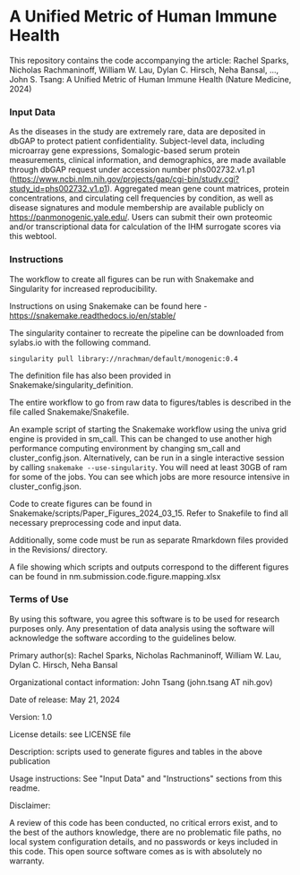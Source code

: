 # A Unified Metric of Human Immune Health

This repository contains the code accompanying the article:
Rachel Sparks, Nicholas Rachmaninoff, William W. Lau, Dylan C. Hirsch, Neha Bansal, ..., John S. Tsang: A Unified Metric of Human Immune Health (Nature Medicine, 2024)


### Input Data

As the diseases in the study are extremely rare, data are deposited in dbGAP to protect patient confidentiality. Subject-level data, including microarray gene expressions, Somalogic-based serum protein measurements, clinical information, and demographics, are made available through dbGAP request under accession number phs002732.v1.p1 (https://www.ncbi.nlm.nih.gov/projects/gap/cgi-bin/study.cgi?study_id=phs002732.v1.p1). Aggregated mean gene count matrices, protein concentrations, and circulating cell frequencies by condition, as well as disease signatures and module membership are available publicly on https://panmonogenic.yale.edu/. Users can submit their own proteomic and/or transcriptional data for calculation of the IHM surrogate scores via this webtool.

### Instructions
The workflow to create all figures can be run with Snakemake and Singularity for increased reproducibility. 

Instructions on using Snakemake can be found here - https://snakemake.readthedocs.io/en/stable/

The singularity container to recreate the pipeline can be downloaded from sylabs.io with the following command.

```
singularity pull library://nrachman/default/monogenic:0.4
```

The definition file has also been provided in Snakemake/singularity_definition.

The entire workflow to go from raw data to figures/tables is described in the file called Snakemake/Snakefile.

An example script of starting the Snakemake workflow using the univa grid engine is provided in sm_call. This can be changed to use another high performance computing environment by changing sm_call and cluster_config.json. Alternatively, can be run in a single interactive session by calling `snakemake --use-singularity`. You will need at least 30GB of ram for some of the jobs. You can see which jobs are more resource intensive in cluster_config.json.

Code to create figures can be found in Snakemake/scripts/Paper_Figures_2024_03_15. Refer to Snakefile to find all necessary preprocessing code and input data.

Additionally, some code must be run as separate Rmarkdown files provided in the Revisions/ directory.

A file showing which scripts and outputs correspond to the different figures can be found in nm.submission.code.figure.mapping.xlsx

### Terms of Use

By using this software, you agree this software is to be used for research purposes only. Any presentation of data analysis using the software will acknowledge the software according to the guidelines below.

Primary author(s): Rachel Sparks, Nicholas Rachmaninoff, William W. Lau, Dylan C. Hirsch, Neha Bansal

Organizational contact information: John Tsang (john.tsang AT nih.gov)

Date of release: May 21, 2024

Version: 1.0

License details: see LICENSE file

Description: scripts used to generate figures and tables in the above publication

Usage instructions: See "Input Data" and "Instructions" sections from this readme.

Disclaimer:

A review of this code has been conducted, no critical errors exist, and to the best of the authors knowledge, there are no problematic file paths, no local system configuration details, and no passwords or keys included in this code. This open source software comes as is with absolutely no warranty.


